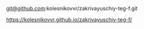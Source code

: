 git@github.com:kolesnikovvr/zakrivayuschiy-teg-f.git

https://kolesnikovvr.github.io/zakrivayuschiy-teg-f/
